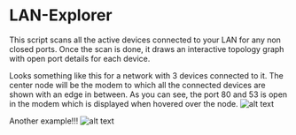 # LAN-Explorer
This script scans all the active devices connected to your LAN for any non closed ports.
Once the scan is done, it draws an interactive topology graph with open port details for each device.

Looks something like this for a network with 3 devices connected to it. The center node will be the modem to which all the connected devices are shown with an edge in between.
As you can see, the port 80 and 53 is open in the modem which is displayed when hovered over the node.
![alt text](https://github.com/mslegion/LAN_Peeper/blob/main/screenshots/Screenshot%202021-03-31%20at%207.17.08%20PM.png)

Another example!!!
![alt text](https://github.com/mslegion/LAN_Peeper/blob/main/screenshots/Screenshot%202021-03-31%20at%205.59.51%20PM.png)

